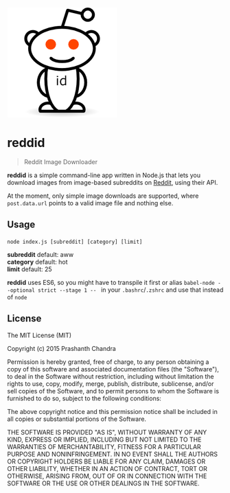 ![Reddid Alien](reddid.png)

reddid
====

> Reddit Image Downloader  

**reddid** is a simple command-line app written in Node.js that lets you download images from image-based subreddits on [Reddit](http://reddit.com), using their API.

At the moment, only simple image downloads are supported, where `post.data.url` points to a valid image file and nothing else.

Usage
----

`node index.js [subreddit] [category] [limit]`  
  
**subreddit** default: aww  
**category** default: hot  
**limit** default: 25

**reddid** uses ES6, so you might have to transpile it first or alias `babel-node --optional strict --stage 1 -- ` in your `.bashrc`/`.zshrc` and use that instead of `node`

License
----

The MIT License (MIT)

Copyright (c) 2015 Prashanth Chandra

Permission is hereby granted, free of charge, to any person obtaining a copy
of this software and associated documentation files (the "Software"), to deal
in the Software without restriction, including without limitation the rights
to use, copy, modify, merge, publish, distribute, sublicense, and/or sell
copies of the Software, and to permit persons to whom the Software is
furnished to do so, subject to the following conditions:

The above copyright notice and this permission notice shall be included in
all copies or substantial portions of the Software.

THE SOFTWARE IS PROVIDED "AS IS", WITHOUT WARRANTY OF ANY KIND, EXPRESS OR
IMPLIED, INCLUDING BUT NOT LIMITED TO THE WARRANTIES OF MERCHANTABILITY,
FITNESS FOR A PARTICULAR PURPOSE AND NONINFRINGEMENT. IN NO EVENT SHALL THE
AUTHORS OR COPYRIGHT HOLDERS BE LIABLE FOR ANY CLAIM, DAMAGES OR OTHER
LIABILITY, WHETHER IN AN ACTION OF CONTRACT, TORT OR OTHERWISE, ARISING FROM,
OUT OF OR IN CONNECTION WITH THE SOFTWARE OR THE USE OR OTHER DEALINGS IN
THE SOFTWARE.
